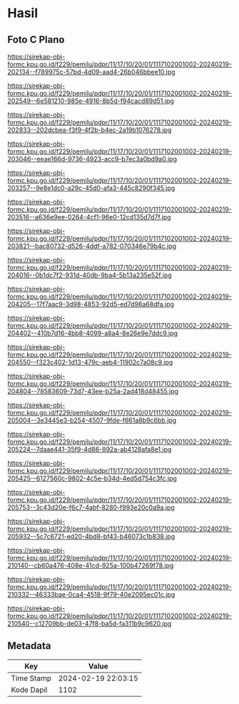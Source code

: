 # Hasil

## Foto C Plano

https://sirekap-obj-formc.kpu.go.id/f229/pemilu/pdpr/11/17/10/20/01/1117102001002-20240219-202134--f789975c-57bd-4d09-aad4-26b046bbee10.jpg

https://sirekap-obj-formc.kpu.go.id/f229/pemilu/pdpr/11/17/10/20/01/1117102001002-20240219-202549--6e581210-985e-4916-8b5d-f94cacd89d51.jpg

https://sirekap-obj-formc.kpu.go.id/f229/pemilu/pdpr/11/17/10/20/01/1117102001002-20240219-202833--202dcbea-f3f9-4f2b-b4ec-2a19b1076278.jpg

https://sirekap-obj-formc.kpu.go.id/f229/pemilu/pdpr/11/17/10/20/01/1117102001002-20240219-203046--eeae166d-9736-4923-acc9-b7ec3a0bd9a0.jpg

https://sirekap-obj-formc.kpu.go.id/f229/pemilu/pdpr/11/17/10/20/01/1117102001002-20240219-203257--9e8e1dc0-a29c-45d0-afa3-445c8290f345.jpg

https://sirekap-obj-formc.kpu.go.id/f229/pemilu/pdpr/11/17/10/20/01/1117102001002-20240219-203516--a636e9ee-0264-4cf1-96e0-12cd135d7d7f.jpg

https://sirekap-obj-formc.kpu.go.id/f229/pemilu/pdpr/11/17/10/20/01/1117102001002-20240219-203821--bac80732-d526-4ddf-a782-070346e79b4c.jpg

https://sirekap-obj-formc.kpu.go.id/f229/pemilu/pdpr/11/17/10/20/01/1117102001002-20240219-204016--0b1dc7f2-931d-40db-9ba4-5b13a235e52f.jpg

https://sirekap-obj-formc.kpu.go.id/f229/pemilu/pdpr/11/17/10/20/01/1117102001002-20240219-204205--17f7aac9-3d98-4853-92d5-ed7d98a68dfa.jpg

https://sirekap-obj-formc.kpu.go.id/f229/pemilu/pdpr/11/17/10/20/01/1117102001002-20240219-204402--410b7d16-4bb8-4099-a8a4-8e26e9e7ddc9.jpg

https://sirekap-obj-formc.kpu.go.id/f229/pemilu/pdpr/11/17/10/20/01/1117102001002-20240219-204550--f323c402-1d13-479c-aeb4-11902c7a08c9.jpg

https://sirekap-obj-formc.kpu.go.id/f229/pemilu/pdpr/11/17/10/20/01/1117102001002-20240219-204804--78583609-73d7-43ee-b25a-2ad418d48455.jpg

https://sirekap-obj-formc.kpu.go.id/f229/pemilu/pdpr/11/17/10/20/01/1117102001002-20240219-205004--3e3445e3-b254-4507-9fde-f661a8b9c6bb.jpg

https://sirekap-obj-formc.kpu.go.id/f229/pemilu/pdpr/11/17/10/20/01/1117102001002-20240219-205224--7daae441-35f9-4d86-892a-ab4128afa8e1.jpg

https://sirekap-obj-formc.kpu.go.id/f229/pemilu/pdpr/11/17/10/20/01/1117102001002-20240219-205425--6127560c-9802-4c5e-b34d-4ed5d754c3fc.jpg

https://sirekap-obj-formc.kpu.go.id/f229/pemilu/pdpr/11/17/10/20/01/1117102001002-20240219-205753--3c43d20e-f6c7-4abf-8280-f993e20c0a9a.jpg

https://sirekap-obj-formc.kpu.go.id/f229/pemilu/pdpr/11/17/10/20/01/1117102001002-20240219-205932--5c7c6721-ed20-4bd8-bf43-b46073c1b838.jpg

https://sirekap-obj-formc.kpu.go.id/f229/pemilu/pdpr/11/17/10/20/01/1117102001002-20240219-210140--cb60a476-408e-41cd-925a-100b47269f78.jpg

https://sirekap-obj-formc.kpu.go.id/f229/pemilu/pdpr/11/17/10/20/01/1117102001002-20240219-210332--46333bae-0ca4-4518-9f79-40e2095ec01c.jpg

https://sirekap-obj-formc.kpu.go.id/f229/pemilu/pdpr/11/17/10/20/01/1117102001002-20240219-210540--c12709bb-de03-47f8-ba5d-fa311b9c9620.jpg


## Metadata

| Key        | Value               |
| ---------- | ------------------- |
| Time Stamp | 2024-02-19 22:03:15 |
| Kode Dapil | 1102                |



